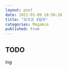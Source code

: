 ```yaml
---
layout: post
date: 2021-01-09 18:58:28
title: "모각코 4일차"
categories: Mogakco
published: true
---
```


## TODO

ing
